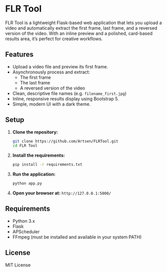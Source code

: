 # FLR Tool

FLR Tool is a lightweight Flask-based web application that lets you upload a video and automatically extract the first frame, last frame, and a reversed version of the video. With an inline preview and a polished, card-based results area, it’s perfect for creative workflows.

## Features

- Upload a video file and preview its first frame.
- Asynchronously process and extract:
  - The first frame
  - The last frame
  - A reversed version of the video
- Clean, descriptive file names (e.g. `filename_first.jpg`)
- Inline, responsive results display using Bootstrap 5.
- Simple, modern UI with a dark theme.

## Setup

1. **Clone the repository:**
   ```bash
   git clone https://github.com/Artsen/FLRTool.git
   cd FLR Tool
   ```
2. **Install the requirements:**

   ```bash
   pip install -r requirements.txt
   ```
3. **Run the application:**
   ```bash
   python app.py
   ```
4. **Open your browser at:** 
   `http://127.0.0.1:5000/`

## Requirements
* Python 3.x
* Flask
* APScheduler
* FFmpeg (must be installed and available in your system PATH)

## License
MIT License
